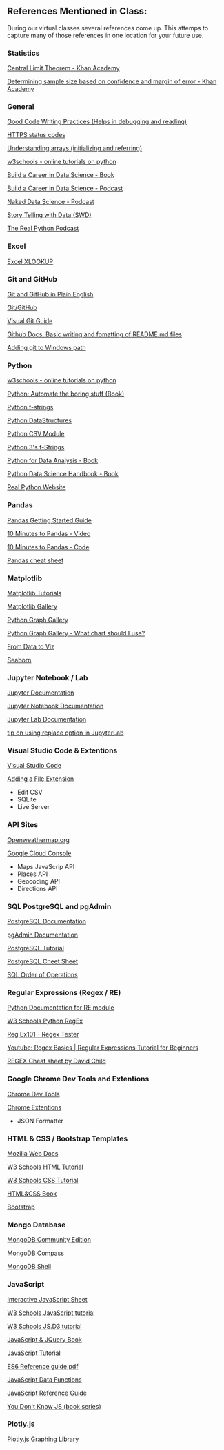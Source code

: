## References Mentioned in Class:
During our virtual classes several references come up. This attemps to capture many of those references in one location for your future use.

### Statistics

[Central Limit Theorem - Khan Academy](https://www.khanacademy.org/math/ap-statistics/sampling-distribution-ap/what-is-sampling-distribution/v/central-limit-theorem)

[Determining sample size based on confidence and margin of error - Khan Academy](https://www.khanacademy.org/math/ap-statistics/sampling-distribution-ap/what-is-sampling-distribution/v/central-limit-theorem)

### General

[Good Code Writing Practices (Helps in debugging and reading)](https://code.tutsplus.com/tutorials/top-15-best-practices-for-writing-super-readable-code--net-8118)

[HTTPS status codes](https://en.wikipedia.org/wiki/List_of_HTTP_status_codes)

[Understanding arrays (initializing and referring)](https://press.rebus.community/programmingfundamentals/chapter/arrays-and-lists/)

[w3schools - online tutorials on python](https://www.w3schools.com/python/default.asp)

[Build a Career in Data Science - Book](https://www.manning.com/books/build-a-career-in-data-science?a_aid=buildcareer&a_bid=76784b6a)

[Build a Career in Data Science - Podcast](https://podcast.bestbook.cool/)

[Naked Data Science - Podcast](https://www.nds.show/podcast)

[Story Telling with Data (SWD)](https://www.storytellingwithdata.com/)

[The Real Python Podcast](https://realpython.com/podcasts/rpp/)

### Excel

[Excel XLOOKUP](https://www.youtube.com/watch?v=4c0CLUER6nw)

### Git and GitHub

[Git and GitHub in Plain English](https://blog.red-badger.com/2016/11/29/gitgithub-in-plain-english)

[Git/GitHub](https://github.com/Multishifties/No-Nonsense-Github-Project)

[Visual Git Guide](http://marklodato.github.io/visual-git-guide/index-en.html)

[Github Docs: Basic writing and fomatting of README.md files](https://docs.github.com/en/github/writing-on-github/getting-started-with-writing-and-formatting-on-github/basic-writing-and-formatting-syntax)

[Adding git to Windows path](https://www.answerlookup.com/how-add-git-windows-path-environment-variable)

### Python

[w3schools - online tutorials on python](https://www.w3schools.com/python/default.asp)

[Python: Automate the boring stuff (Book)](https://automatetheboringstuff.com/)

[Python f-strings](https://www.python.org/dev/peps/pep-0498/)

[Python DataStructures](https://docs.python.org/3/tutorial/datastructures.html)

[Python CSV Module](https://docs.python.org/3/library/csv.html)

[Python 3's f-Strings](https://realpython.com/python-f-strings/)

[Python for Data Analysis - Book](https://www.oreilly.com/library/view/python-for-data/9781449323592/)

[Python Data Science Handbook - Book](https://jakevdp.github.io/PythonDataScienceHandbook/)

[Real Python Website](https://realpython.com/)

### Pandas

[Pandas Getting Started Guide](https://pandas.pydata.org/getting_started.html)

[10 Minutes to Pandas - Video](https://pandas.pydata.org/getting_started.html)

[10 Minutes to Pandas - Code](https://pandas.pydata.org/docs/user_guide/10min.html)

[Pandas cheat sheet](https://pandas.pydata.org/Pandas_Cheat_Sheet.pdf)

### Matplotlib

[Matplotlib Tutorials](https://matplotlib.org/stable/tutorials/index.html)

[Matplotlib Gallery](https://matplotlib.org/stable/gallery/index.html)

[Python Graph Gallery](https://www.python-graph-gallery.com/matplotlib/)

[Python Graph Gallery - What chart should I use?](https://www.python-graph-gallery.com/)

[From Data to Viz](https://www.data-to-viz.com/)

[Seaborn](https://seaborn.pydata.org/index.html)

### Jupyter Notebook / Lab
[Jupyter Documentation](https://jupyter.org/documentation)

[Jupyter Notebook Documentation](https://jupyter-notebook.readthedocs.io/en/stable/)

[Jupyter Lab Documentation](https://jupyterlab.readthedocs.io/en/stable/)

[tip on using replace option in JupyterLab](https://i.stack.imgur.com/qdXOY.gif)

### Visual Studio Code & Extentions
[Visual Studio Code](https://code.visualstudio.com/docs)

[Adding a File Extension](https://code.visualstudio.com/docs/languages/overview#_adding-a-file-extension-to-a-language)<br>
* Edit CSV
* SQLite
* Live Server 

### API Sites
[Openweathermap.org](https://openweathermap.org/api)

[Google Cloud Console](https://console.cloud.google.com/getting-started)
* Maps JavaScrip API
* Places API
* Geocoding API
* Directions API

### SQL PostgreSQL and pgAdmin

[PostgreSQL Documentation](https://www.postgresql.org/docs/manuals/)

[pgAdmin Documentation](https://www.pgadmin.org/docs/)

[PostgreSQL Tutorial](https://www.tutorialspoint.com/postgresql/)

[PostgreSQL Cheet Sheet](https://www.postgresqltutorial.com/postgresql-cheat-sheet/)

[SQL Order of Operations](https://www.sisense.com/blog/sql-query-order-of-operations/)

### Regular Expressions (Regex / RE)

[Python Documentation for RE module](https://docs.python.org/3/library/re.html#module-re)

[W3 Schools Python RegEx](https://www.w3schools.com/python/python_regex.asp)

[Reg Ex101 - Regex Tester](https://regex101.com/)

[Youtube: Regex Basics | Regular Expressions Tutorial for Beginners](https://www.youtube.com/watch?v=jCAyQ7C71m4)

[REGEX Cheat sheet by David Child](https://cheatography.com/davechild/cheat-sheets/regular-expressions/pdf_bw/)

### Google Chrome Dev Tools and Extentions
[Chrome Dev Tools](https://developer.chrome.com/docs/devtools/)

[Chrome Extentions](https://developer.chrome.com/docs/extensions/)
* JSON Formatter

### HTML & CSS / Bootstrap Templates
[Mozilla Web Docs](https://developer.mozilla.org/en-US/docs/Web/HTML)

[W3 Schools HTML Tutorial](https://www.w3schools.com/html/default.asp)

[W3 Schools CSS Tutorial](https://www.w3schools.com/css/default.asp)

[HTML&CSS Book](https://www.htmlandcssbook.com/)

[Bootstrap](https://getbootstrap.com/docs/5.1/getting-started/introduction/)

### Mongo Database

[MongoDB Community Edition](https://docs.mongodb.com/manual/administration/install-community/)

[MongoDB Compass](https://www.mongodb.com/try/download/compass)

[MongoDB Shell](https://www.mongodb.com/try/download/shell)

### JavaScript

[Interactive JavaScript Sheet](http://htmlcheatsheet.com/js/)

[W3 Schools JavaScript tutorial](https://www.w3schools.com/js/default.asp)

[W3 Schools JS.D3 tutorial](https://www.w3schools.com/js/js_graphics_d3js.asp)

[JavaScript & JQuery Book](https://javascriptbook.com/)

[JavaScript Tutorial](https://watchandcode.com/p/practical-javascript)

[ES6 Reference guide.pdf](./ES6_Reference_Guide.pdf)

[JavaScript Data Functions](./JavaScript_Data_Functions.pdf)

[JavaScript Reference Guide](./JavaScript_Reference_Guide.pdf)

[You Don't Know JS (book series)](https://github.com/getify/You-Dont-Know-JS)

### Plotly.js

[Plotly.js Graphing Library](https://plotly.com/javascript/)
